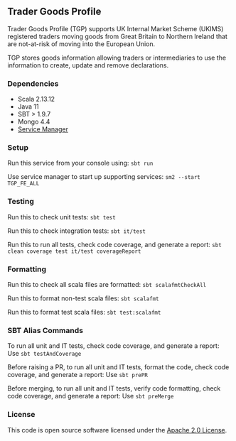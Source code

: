 
## Trader Goods Profile

Trader Goods Profile (TGP) supports UK Internal Market Scheme (UKIMS) registered traders moving goods from Great Britain to Northern Ireland that are not-at-risk of moving into the European Union.

TGP stores goods information allowing traders or intermediaries to use the information to create, update and remove declarations.

### Dependencies

- Scala 2.13.12
- Java 11
- SBT > 1.9.7
- Mongo 4.4
- [Service Manager](https://github.com/hmrc/sm2)

### Setup

Run this service from your console using: `sbt run`

Use service manager to start up supporting services: `sm2 --start TGP_FE_ALL`

### Testing

Run this to check unit tests: `sbt test`

Run this to check integration tests: `sbt it/test`

Run this to run all tests, check code coverage, and generate a report: `sbt clean coverage test it/test coverageReport`

### Formatting

Run this to check all scala files are formatted: `sbt scalafmtCheckAll`

Run this to format non-test scala files: `sbt scalafmt`

Run this to format test scala files: `sbt test:scalafmt`

### SBT Alias Commands

To run all unit and IT tests, check code coverage, and generate a report: Use `sbt testAndCoverage`

Before raising a PR, to run all unit and IT tests, format the code, check code coverage, and generate a report: Use `sbt prePR`

Before merging, to run all unit and IT tests, verify code formatting, check code coverage, and generate a report: Use `sbt preMerge`

### License

This code is open source software licensed under the [Apache 2.0 License]("http://www.apache.org/licenses/LICENSE-2.0.html").